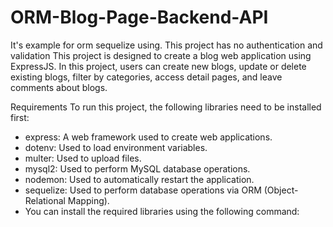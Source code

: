 # ORM-Blog-Page-Backend-API
It's example for orm sequelize using. This project has no authentication and validation
This project is designed to create a blog web application using ExpressJS. In this project, users can create new blogs, update or delete existing blogs, filter by categories, access detail pages, and leave comments about blogs.

Requirements
To run this project, the following libraries need to be installed first:

- express: A web framework used to create web applications.
- dotenv: Used to load environment variables.
- multer: Used to upload files.
- mysql2: Used to perform MySQL database operations.
- nodemon: Used to automatically restart the application.
- sequelize: Used to perform database operations via ORM (Object-Relational Mapping).
- You can install the required libraries using the following command:


